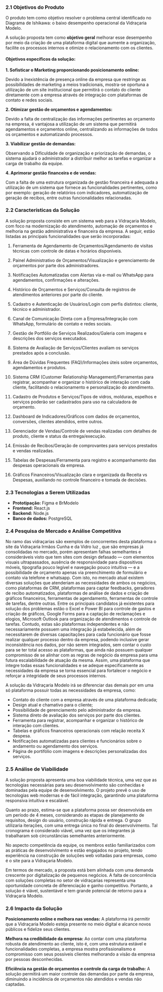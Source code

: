 ### 2.1 Objetivos do Produto
O produto tem como objetivo resolver o problema central identificado no Diagrama de Ishikawa: o baixo desempenho operacional da Vidraçaria Modelo.

A solução proposta tem como **objetivo geral** melhorar esse desempenho por meio da criação de uma plataforma digital que aumente a organização, facilite os processos internos e otimize o relacionamento com os clientes.

#### Objetivos específicos da solução:

**1. Sofisticar o Marketing proporcionando  posicionamento online:** 

Devido a Inexistência de presença online da empresa que restringe as possibilidades de marketing a meios tradicionais,  mostra-se oportuna a  utilização de um site institucional que permitirá o contato do cliente diretamente com a empresa através de integração com plataformas de contato e redes sociais. 

**2. Otimizar gestão de orçamentos e agendamentos:**

Devido a falta de centralização das informações pertinentes ao orçamento na empresa, é vantajosa a utilização de um sistema que permitirá agendamentos e orçamentos online, centralizando as informações de todos os orçamentos e automatizando processos.

**3. Viabilizar gestão de demandas:**

Observando a Dificuldade de organização e priorização de demandas, o sistema ajudará o administrador a distribuir melhor as tarefas e organizar a carga de trabalho da equipe.

**4. Aprimorar gestão financeira e de vendas:**

Com a falta de uma estrutura organizada de gestão financeira é adequada a utilização de um sistema que fornece as funcionalidades pertinentes, como por exemplo: geração de relatórios com indicadores, automatização de geração de recibos, entre outras funcionalidades relacionadas.

### 2.2 Características da Solução
A solução proposta consiste em um sistema web para a Vidraçaria Modelo, com foco na modernização do atendimento, automação de orçamentos e melhoria na gestão administrativa e financeira da empresa. A seguir, estão listadas as principais funcionalidades que serão incorporadas:

1. Ferramenta de Agendamento de Orçamentos/Agendamento de visitas técnicas com controle de datas e horários disponíveis.

2. Painel Administrativo de Orçamentos/Visualização e gerenciamento de orçamentos por parte dos administradores.

3. Notificações Automatizadas com Alertas via e-mail ou WhatsApp para agendamentos, confirmações e alterações.

4. Histórico de Orçamentos e Serviços/Consulta de registros de atendimentos anteriores por parte do cliente.

5. Cadastro e Autenticação de Usuários/Login com perfis distintos: cliente, técnico e administrador.

6. Canal de Comunicação Direta com a Empresa/Integração com WhatsApp, formulário de contato e redes sociais.

7. Gestão de Portfólio de Serviços Realizados/Galeria com imagens e descrições dos serviços executados.

8. Sistema de Avaliação de Serviços/Clientes avaliam os serviços prestados após a conclusão.

9. Área de Dúvidas Frequentes (FAQ)/Informações úteis sobre orçamentos, agendamentos e produtos.

10. Sistema CRM (Customer Relationship Management)/Ferramentas para registrar, acompanhar e organizar o histórico de interação com cada cliente, facilitando o relacionamento e personalização do atendimento.

11. Cadastro de Produtos e Serviços/Tipos de vidros, molduras, espelhos e serviços poderão ser cadastrados para uso na calculadora de orçamento.

12. Dashboard de Indicadores/Gráficos com dados de orçamentos, conversões, clientes atendidos, entre outros.

13. Gerenciador de Vendas/Controle de vendas realizadas com detalhes de produto, cliente e status da entrega/execução.

14. Emissão de Recibos/Geração de comprovantes para serviços prestados e vendas realizadas.

15. Tabelas de Despesas/Ferramenta para registro e acompanhamento das despesas operacionais da empresa.

16. Gráficos Financeiros/Visualização clara e organizada da Receita vs Despesas, auxiliando no controle financeiro e tomada de decisões.

### 2.3 Tecnologias a Serem Utilizadas

- **Prototipação:** Figma e BrModelo
- **Frontend:** React.js
- **Backend:** Node.js 
- **Banco de dados:** PostgreSQL

### 2.4 Pesquisa de Mercado e Análise Competitiva
No ramo das vidraçarias são exemplos de concorrentes desta plataforma o site da
Vidraçaria Irmãos Cunha e da Vidro luz , que são empresas já consolidadas no mercado,
porém apresentam falhas semelhantes e consideráveis visto que tem sites com design
defasado — com elementos visuais ultrapassados, ausência de responsividade para dispositivos móveis, tipografia pouco legível e navegação pouco intuitiva —  e a possibilidade de orçamento apenas via preenchimento de formulário e contato
via telefone e whatsapp. Com isto, no mercado atual existem diversas soluções que atenderiam as necessidades de ambos os negócios, como plataformas de CRM, plataformas para captar feedbacks, geradores de recibo automatizados, plataformas de análise de dados e criação de gráficos financeiros, ferramentas de agendamento, ferramentas de controle de tarefas, dentre outras. Entre os principais candidatos já existentes para solução dos problemas estão o Excel e Power BI para controle de gastos e criação de gráficos, Google Forms para a captação de reclamações e elogios, Microsoft Outlook para organização de atendimentos e controle de tarefas. Contudo, estas são plataformas independentes e não necessariamente possuem uma integração já estabelecida, além de necessitarem de diversas capacitações para cada funcionário que fosse realizar qualquer processo dentro da empresa, podendo inclusive gerar inconsistência nos dados, por não serem integrados, sem contar o custo para se ter total acesso as plataformas, que ainda não possuem qualquer compromisso de se alinhar com as regras de negócio da empresa para uma futura escalabilidade de atuação da mesma. Assim, uma plataforma que integre todas essas funcionalidades e se adeque especificamente as necessidades da empresa se torna essencial para fortalecer o negócio e reforçar a integridade de seus processos internos.

A solução da Vidraçaria Modelo irá se diferenciar das demais por em uma só plataforma possuir todas as necessidades da empresa, como:


- Contato do cliente com a empresa através de uma plataforma dedicada;
- Design atual e chamativo para o cliente;
- Possibilidade de gerenciamento pelo administrador da empresa.
- Sistema direto de avaliação dos serviços por parte dos clientes.
- Ferramenta para registrar, acompanhar e organizar o histórico de interação com clientes.
- Tabelas e gráficos financeiros operacionais com relação receita X despesa.
- Notificações automatizadas para clientes e funcionários sobre o andamento ou agendamento dos serviços.
- Página de portifólio com imagens e descrições personalizadas dos serviços.

### 2.5 Análise de Viabilidade
A solução proposta apresenta uma boa viabilidade técnica, uma vez que as tecnologias necessárias para seu desenvolvimento são conhecidas e dominadas pela equipe de desenvolvimento. O projeto prevê o uso de tecnologias web modernas e de fácil integração, garantindo uma plataforma responsiva intuitiva e escalável.

Quanto ao prazo, estima-se que a plataforma possa ser desenvolvida em um período de 4 meses, considerando as etapas de planejamento de requisitos, design do usuário, construção rápida e entrega. O grupo utilizaria iterações, com uma entrega única no final do desenvolvimento. Tal cronograma é considerado viável, uma vez que os integrantes já trabalharam sob circunstâncias semelhantes anteriormente.

No aspecto competência da equipe, os membros estão familiarizados com as práticas de desenvolvimento e estão engajados no projeto, tendo experiência na construção de soluções
web voltadas para empresas, como é o site para a Vidraçaria Modelo. 

Em termos de mercado, a proposta está bem alinhada com uma demanda crescente por digitalização de pequenos negócios. A falta de concorrência com soluções completas no setor de vidraçarias representa uma oportunidade concreta de diferenciação e ganho competitivo. Portanto, a solução é viável, sustentável e tem grande potencial de retorno para a Vidraçaria
Modelo.

### 2.6 Impacto da Solução
**Posicionamento online e melhora nas vendas:** A plataforma irá permitir que a Vidraçaria Modelo esteja presente no meio digital e alcance novos públicos e fidelize seus clientes.

**Melhora na credibilidade da empresa:** Ao contar com uma plataforma robusta de atendimento ao cliente, isto é, com uma estrutura estável e funcionalidades completas, a empresa mostra profissionalismo e compromisso com seus possíveis clientes melhorando a visão da empresa por pessoas desconhecidas.


**Eficiência na gestão de orçamentos e controle da carga de trabalho:** A solução permitirá um maior controle das demandas por parte da empresa, diminuindo a incidência de orçamentos não atendidos e vendas não captadas.

